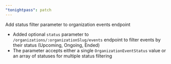 ```yaml
---
"tonightpass": patch
---
```


Add status filter parameter to organization events endpoint

- Added optional `status` parameter to `/organizations/:organizationSlug/events` endpoint to filter events by their status (Upcoming, Ongoing, Ended)
- The parameter accepts either a single `OrganizationEventStatus` value or an array of statuses for multiple status filtering